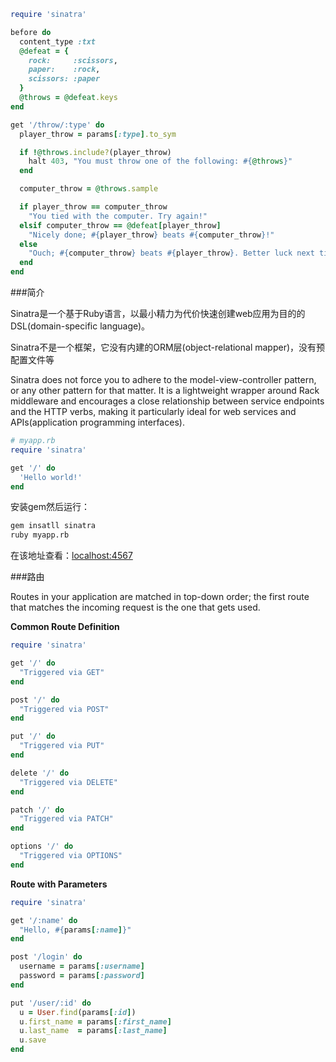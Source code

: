 ```ruby
require 'sinatra'

before do
  content_type :txt
  @defeat = {
    rock:     :scissors,
    paper:    :rock,
    scissors: :paper
  }
  @throws = @defeat.keys
end

get '/throw/:type' do
  player_throw = params[:type].to_sym

  if !@throws.include?(player_throw)
    halt 403, "You must throw one of the following: #{@throws}"
  end

  computer_throw = @throws.sample

  if player_throw == computer_throw
    "You tied with the computer. Try again!"
  elsif computer_throw == @defeat[player_throw]
    "Nicely done; #{player_throw} beats #{computer_throw}!"
  else
    "Ouch; #{computer_throw} beats #{player_throw}. Better luck next time!"
  end
end
```

###简介

Sinatra是一个基于Ruby语言，以最小精力为代价快速创建web应用为目的的DSL(domain-specific language)。

Sinatra不是一个框架，它没有内建的ORM层(object-relational mapper)，没有预配置文件等

Sinatra does not force you to adhere to the model-view-controller pattern, or any other pattern for that matter. It is a lightweight wrapper around Rack middleware and encourages a close relationship between service endpoints and the HTTP verbs, making it particularly ideal for web services and APIs(application programming interfaces).
```ruby
# myapp.rb
require 'sinatra'

get '/' do
  'Hello world!'
end
```
安装gem然后运行：
```sh
gem insatll sinatra
ruby myapp.rb
```
在该地址查看：[localhost:4567](http://localhost:4567/)

###路由

Routes in your application are matched in top-down order; the first route that matches the incoming request is the one that gets used.

**Common Route Definition**

```ruby
require 'sinatra'

get '/' do
  "Triggered via GET"
end

post '/' do
  "Triggered via POST"
end

put '/' do
  "Triggered via PUT"
end

delete '/' do
  "Triggered via DELETE"
end

patch '/' do
  "Triggered via PATCH"
end

options '/' do
  "Triggered via OPTIONS"
end
```

**Route with Parameters**

```ruby
require 'sinatra'

get '/:name' do
  "Hello, #{params[:name]}"
end

post '/login' do
  username = params[:username]
  password = params[:password]
end

put '/user/:id' do
  u = User.find(params[:id])
  u.first_name = params[:first_name]
  u.last_name  = params[:last_name]
  u.save
end
```